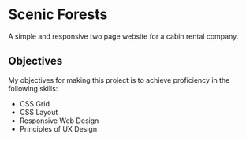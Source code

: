 # Scenic Forests
A simple and responsive two page website for a cabin rental company.

## Objectives
My objectives for making this project is to achieve proficiency in the following skills:
- CSS Grid
- CSS Layout
- Responsive Web Design
- Principles of UX Design
